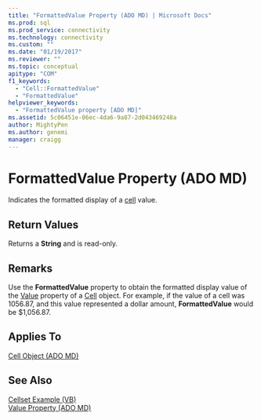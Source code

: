 ```yaml
---
title: "FormattedValue Property (ADO MD) | Microsoft Docs"
ms.prod: sql
ms.prod_service: connectivity
ms.technology: connectivity
ms.custom: ""
ms.date: "01/19/2017"
ms.reviewer: ""
ms.topic: conceptual
apitype: "COM"
f1_keywords: 
  - "Cell::FormattedValue"
  - "FormattedValue"
helpviewer_keywords: 
  - "FormattedValue property [ADO MD]"
ms.assetid: 5c06451e-06ec-4da6-9a87-2d043469248a
author: MightyPen
ms.author: genemi
manager: craigg
---
```

# FormattedValue Property (ADO MD)
Indicates the formatted display of a [cell](../../../ado/reference/ado-md-api/cell-object-ado-md.md) value.  
  
## Return Values  
 Returns a **String** and is read-only.  
  
## Remarks  
 Use the **FormattedValue** property to obtain the formatted display value of the [Value](../../../ado/reference/ado-md-api/value-property-ado-md.md) property of a [Cell](../../../ado/reference/ado-md-api/cell-object-ado-md.md) object. For example, if the value of a cell was 1056.87, and this value represented a dollar amount, **FormattedValue** would be $1,056.87.  
  
## Applies To  
 [Cell Object (ADO MD)](../../../ado/reference/ado-md-api/cell-object-ado-md.md)  
  
## See Also  
 [Cellset Example (VB)](../../../ado/reference/ado-md-api/cellset-example-vb.md)   
 [Value Property (ADO MD)](../../../ado/reference/ado-md-api/value-property-ado-md.md)
